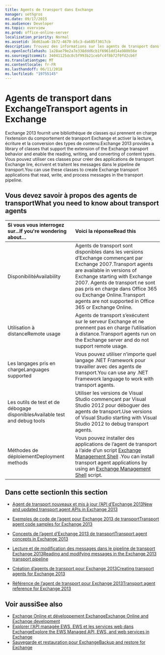 ```yaml
---
title: Agents de transport dans Exchange
manager: sethgros
ms.date: 09/17/2015
ms.audience: Developer
ms.topic: overview
ms.prod: office-online-server
localization_priority: Normal
ms.assetid: 36d63aa6-1b72-4670-b5c3-da685f3017cb
description: Trouvez des informations sur les agents de transport dans Exchange 2013.
ms.openlocfilehash: 1a28ae79e2a7e338ddd6cb1f6961dd14a980b56e
ms.sourcegitcommit: 34041125dc8c5f993b21cebfc4f8b72f0fd2cb6f
ms.translationtype: MT
ms.contentlocale: fr-FR
ms.lasthandoff: 06/11/2018
ms.locfileid: "19755145"
---
```

# <a name="transport-agents-in-exchange"></a><span data-ttu-id="0d1c2-103">Agents de transport dans Exchange</span><span class="sxs-lookup"><span data-stu-id="0d1c2-103">Transport agents in Exchange</span></span>
  
<span data-ttu-id="0d1c2-104">Exchange 2013 fournit une bibliothèque de classes qui prennent en charge l’extension du comportement de transport Exchange et activer la lecture, écriture et la conversion des types de contenu.</span><span class="sxs-lookup"><span data-stu-id="0d1c2-104">Exchange 2013 provides a library of classes that support the extension of the Exchange transport behavior and enable the reading, writing, and converting of content types.</span></span> <span data-ttu-id="0d1c2-105">Vous pouvez utiliser ces classes pour créer des applications de transport Exchange lire, écrivent et traitent les messages dans le pipeline de transport.</span><span class="sxs-lookup"><span data-stu-id="0d1c2-105">You can use these classes to create Exchange transport applications that read, write, and process messages in the transport pipeline.</span></span>
  
## <a name="what-you-need-to-know-about-transport-agents"></a><span data-ttu-id="0d1c2-106">Vous devez savoir à propos des agents de transport</span><span class="sxs-lookup"><span data-stu-id="0d1c2-106">What you need to know about transport agents</span></span>

|<span data-ttu-id="0d1c2-107">Si vous vous interrogez sur...</span><span class="sxs-lookup"><span data-stu-id="0d1c2-107">If you're wondering about…</span></span>|<span data-ttu-id="0d1c2-108">Voici la réponse</span><span class="sxs-lookup"><span data-stu-id="0d1c2-108">Read this</span></span>|
|:-----|:-----|
|<span data-ttu-id="0d1c2-109">Disponibilité</span><span class="sxs-lookup"><span data-stu-id="0d1c2-109">Availability</span></span>  <br/> |<span data-ttu-id="0d1c2-110">Agents de transport sont disponibles dans les versions d’Exchange commençant par Exchange 2007.</span><span class="sxs-lookup"><span data-stu-id="0d1c2-110">Transport agents are available in versions of Exchange starting with Exchange 2007.</span></span> <span data-ttu-id="0d1c2-111">Agents de transport ne sont pas pris en charge dans Office 365 ou Exchange Online.</span><span class="sxs-lookup"><span data-stu-id="0d1c2-111">Transport agents are not supported in Office 365 or Exchange Online.</span></span>  <br/> |
|<span data-ttu-id="0d1c2-112">Utilisation à distance</span><span class="sxs-lookup"><span data-stu-id="0d1c2-112">Remote usage</span></span>  <br/> |<span data-ttu-id="0d1c2-113">Agents de transport s’exécutent sur le serveur Exchange et ne prennent pas en charge l’utilisation à distance.</span><span class="sxs-lookup"><span data-stu-id="0d1c2-113">Transport agents run on the Exchange server and do not support remote usage.</span></span>  <br/> |
|<span data-ttu-id="0d1c2-114">Les langages pris en charge</span><span class="sxs-lookup"><span data-stu-id="0d1c2-114">Languages supported</span></span>  <br/> |<span data-ttu-id="0d1c2-115">Vous pouvez utiliser n’importe quel langage .NET Framework pour travailler avec des agents de transport.</span><span class="sxs-lookup"><span data-stu-id="0d1c2-115">You can use any .NET Framework language to work with transport agents.</span></span>  <br/> |
|<span data-ttu-id="0d1c2-116">Les outils de test et de débogage disponibles</span><span class="sxs-lookup"><span data-stu-id="0d1c2-116">Available test and debug tools</span></span>  <br/> |<span data-ttu-id="0d1c2-117">Utiliser les versions de Visual Studio commençant par Visual Studio 2012 pour déboguer des agents de transport.</span><span class="sxs-lookup"><span data-stu-id="0d1c2-117">Use versions of Visual Studio starting with Visual Studio 2012 to debug transport agents.</span></span>  <br/> |
|<span data-ttu-id="0d1c2-118">Méthodes de déploiement</span><span class="sxs-lookup"><span data-stu-id="0d1c2-118">Deployment methods</span></span>  <br/> |<span data-ttu-id="0d1c2-119">Vous pouvez installer des applications de l’agent de transport à l’aide d’un script [Exchange Management Shell](../management/exchange-management-shell.md) .</span><span class="sxs-lookup"><span data-stu-id="0d1c2-119">You can install transport agent applications by using an [Exchange Management Shell](../management/exchange-management-shell.md) script.</span></span>  <br/> |
   
## <a name="in-this-section"></a><span data-ttu-id="0d1c2-120">Dans cette section</span><span class="sxs-lookup"><span data-stu-id="0d1c2-120">In this section</span></span>

- [<span data-ttu-id="0d1c2-121">Agent de transport nouveaux et mis à jour l’API d’Exchange 2013</span><span class="sxs-lookup"><span data-stu-id="0d1c2-121">New and updated transport agent APIs in Exchange 2013</span></span>](new-and-updated-transport-agent-apis-in-exchange-2013.md)
    
- [<span data-ttu-id="0d1c2-122">Exemples de code de l’agent pour Exchange 2013 de transport</span><span class="sxs-lookup"><span data-stu-id="0d1c2-122">Transport agent code samples for Exchange 2013</span></span>](transport-agent-code-samples-for-exchange-2013.md)
    
- [<span data-ttu-id="0d1c2-123">Concepts de l’agent d’Exchange 2013 de transport</span><span class="sxs-lookup"><span data-stu-id="0d1c2-123">Transport agent concepts in Exchange 2013</span></span>](transport-agent-concepts-in-exchange-2013.md)
    
- [<span data-ttu-id="0d1c2-124">Lecture et de modification des messages dans le pipeline de transport Exchange 2013</span><span class="sxs-lookup"><span data-stu-id="0d1c2-124">Reading and modifying messages in the Exchange 2013 transport pipeline</span></span>](reading-and-modifying-messages-in-the-exchange-2013-transport-pipeline.md)
    
- [<span data-ttu-id="0d1c2-125">Création d’agents de transport pour Exchange 2013</span><span class="sxs-lookup"><span data-stu-id="0d1c2-125">Creating transport agents for Exchange 2013</span></span>](creating-transport-agents-for-exchange-2013.md)
    
- [<span data-ttu-id="0d1c2-126">Référence de l’agent de transport pour Exchange 2013</span><span class="sxs-lookup"><span data-stu-id="0d1c2-126">Transport agent reference for Exchange 2013</span></span>](transport-agent-reference-for-exchange-2013.md)
    
## <a name="see-also"></a><span data-ttu-id="0d1c2-127">Voir aussi</span><span class="sxs-lookup"><span data-stu-id="0d1c2-127">See also</span></span>

- [<span data-ttu-id="0d1c2-128">Exchange Online et développement Exchange</span><span class="sxs-lookup"><span data-stu-id="0d1c2-128">Exchange Online and Exchange development</span></span>](../exchange-server-development.md)    
- [<span data-ttu-id="0d1c2-129">Explorer l'API managée EWS, EWS et les services web dans Exchange</span><span class="sxs-lookup"><span data-stu-id="0d1c2-129">Explore the EWS Managed API, EWS, and web services in Exchange</span></span>](../exchange-web-services/explore-the-ews-managed-api-ews-and-web-services-in-exchange.md)   
- [<span data-ttu-id="0d1c2-130">Sauvegarde et restauration pour Exchange</span><span class="sxs-lookup"><span data-stu-id="0d1c2-130">Backup and restore for Exchange</span></span>](../backup-restore/backup-and-restore-for-exchange-2013.md) 
    

